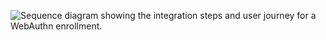 <div class="common-image-format">

![Sequence diagram showing the integration steps and user journey for a WebAuthn enrollment.](/img/authenticators/authenticators-webauthn-java-enrollment-summary.png)

</div>
